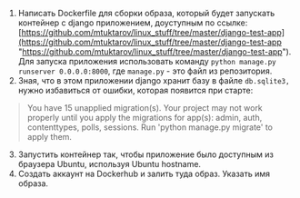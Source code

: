 1. Написать Dockerfile для сборки образа, который будет запускать контейнер с django приложением, доуступным по ссылке: [https://github.com/mtuktarov/linux_stuff/tree/master/django-test-app](https://github.com/mtuktarov/linux_stuff/tree/master/django-test-app "https://github.com/mtuktarov/linux_stuff/tree/master/django-test-app"). Для запуска приложения использовать команду `python manage.py runserver 0.0.0.0:8000`, где `manage.py` - это файл из репозитория.
2. Зная, что в этом приложении django хранит базу в файле `db.sqlite3,` нужно избавиться от ошибки, которая появится при старте:
> You have 15 unapplied migration(s). Your project may not work properly until you apply the migrations for app(s): admin, auth, contenttypes, polls, sessions.
Run 'python manage.py migrate' to apply them.

3. Запустить контейнер так, чтобы приложение было доступным из браузера Ubuntu, используя Ubuntu hostname.
4. Создать аккаунт на Dockerhub и залить туда образ. Указать имя образа.